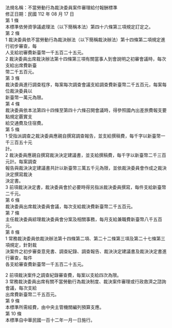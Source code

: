 法規名稱：不當勞動行為裁決委員案件審理給付報酬標準  
修正日期：民國 112 年 08 月 17 日  
第 1 條  
本標準依勞資爭議處理法（以下簡稱本法）第四十六條第三項規定訂定之。  
第 2 條  
1 裁決委員依不當勞動行為裁決辦法（以下簡稱裁決辦法）第十四條第二項規定進行初步審查，每  
人支給初審費新臺幣一千五百二十五元。  
2 裁決委員出席裁決辦法第十四條第三項有關當事人到會說明之初審會議時，每次支給出席費新臺  
幣二千五百元。  
第 3 條  
裁決委員進行調查程序，每案每次調查會議支給調查費新臺幣二千五百元，每案每位裁決委員以  
新臺幣一萬元為限。  
第 4 條  
裁決委員依本法第四十四條至第四十六條召開會議時，得參照國內出差旅費報支要點規定覈實支  
給交通費及住宿費。  
第 5 條  
1 受指派調查之裁決委員應親自撰寫調查報告，並支給撰稿費，每千字以新臺幣一千三百五十元  
計。  
2 裁決委員應親自撰寫裁決決定建議書，並支給撰稿費，每千字以新臺幣二千三百元計。每案調查  
報告與裁決決定建議書共計以新臺幣三萬五千元為限，並依裁決委員會作成之裁決決定撰寫裁決  
決定書。  
3 前項裁決決定書，裁決委員會於必要時得另指派裁決委員撰寫，每件支給新臺幣二千元。  
第 6 條  
裁決委員出席裁決委員會議，每次支給裁決費新臺幣二千五百元。  
第 7 條  
主任裁決委員綜理裁決委員會分案及相關事務，每月支給兼職費新臺幣八千五百元。  
第 8 條  
1 常務裁決委員依裁決辦法第十四條第二項、第二十二條第三項及第二十七條第三項規定，針對裁  
決案件之初步審查意見書、調查紀錄、調查報告、裁決決定建議書及裁決決定書進行審查，每件  
各支給審查費新臺幣一千五百二十五元。  


2 前項裁決案件之調查紀錄審查費，每案以支給四次為限。  
3 常務裁決委員出席有關不當勞動行為裁決制度、裁決案件審理或行政救濟之諮詢會議，每次支給  
出席費新臺幣二千五百元。  
第 9 條  
本標準所需經費，由中央主管機關編列預算支應。  
第 10 條  
本標準自中華民國一百十二年一月一日施行。  


